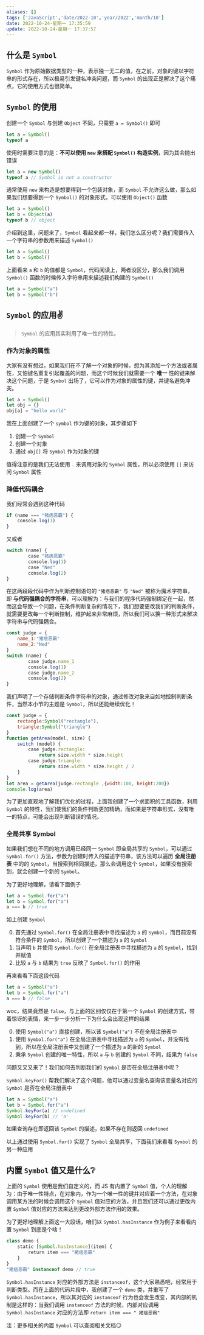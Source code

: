 ```yaml
---
aliases: []
tags: ['JavaScript','date/2022-10','year/2022','month/10']
date: 2022-10-24-星期一 17:35:59
update: 2022-10-24-星期一 17:37:57
---
```


## 什么是 `Symbol`

`Symbol` 作为原始数据类型的一种，表示独一无二的值，在之前，对象的键以字符串的形式存在，所以极易引发键名冲突问题，而 `Symbol` 的出现正是解决了这个痛点，它的使用方式也很简单。

## `Symbol` 的使用

创建一个 `Symbol` 与创建 `Object` 不同，只需要 `a = Symbol()` 即可

```js
let a = Symbol()
typeof a
```

使用时需要注意的是：**不可以使用 `new` 来搭配 `Symbol()` 构造实例**，因为其会抛出错误

```js
let a = new Symbol()
typeof a // Symbol is not a constructor
```

通常使用 `new` 来构造是想要得到一个包装对象，而 `Symbol` 不允许这么做，那么如果我们想要得到一个 `Symbol()` 的对象形式，可以使用 `Object()` 函数

```js
let a = Symbol()
let b = Object(a)
typeof b // object
```

介绍到这里，问题来了，`Symbol` 看起来都一样，我们怎么区分呢？我们需要传入一个字符串的参数用来描述 `Symbol()`

```js
let a = Symbol()
let b = Symbol()
```

上面看来 `a` 和 `b` 的值都是 `Symbol`，代码阅读上，两者没区分，那么我们调用 `Symbol()` 函数的时候传入字符串用来描述我们构建的 `Symbol()`

```js
let a = Symbol("a")
let b = Symbol("b")
```

## `Symbol` 的应用✌️

> `Symbol` 的应用其实利用了唯一性的特性。

### 作为对象的属性

大家有没有想过，如果我们在不了解一个对象的时候，想为其添加一个方法或者属性，又怕键名重复引起覆盖的问题，而这个时候我们就需要一个 **唯一** 性的键来解决这个问题，于是 `Symbol` 出场了，它可以作为对象的属性的键，并键名避免冲突。

```js
let a = Symbol()
let obj = {}
obj[a] = "hello world"
```

我在上面创建了一个 `symbol` 作为键的对象，其步骤如下

1. 创建一个 `Symbol`
2. 创建一个对象
3. 通过 `obj[]` 将 `Symbol` 作为对象的键

值得注意的是我们无法使用 `.` 来调用对象的 `Symbol` 属性，所以必须使用 `[]` 来访问 `Symbol` 属性

### 降低代码耦合

我们经常会遇到这种代码

```js
if (name === "猪痞恶霸") {
    console.log(1)
}
```

又或者

```js
switch (name) {
        case "猪痞恶霸"
        console.log(1)
        case "Ned"
        console.log(2)
}
```

在这两段段代码中作为判断控制语句的 `"猪痞恶霸"` 与 `"Ned"` 被称为魔术字符串，即 **与代码强耦合的字符串**，可以理解为：与我们的程序代码强制绑定在一起，然而这会导致一个问题，在条件判断复杂的情况下，我们想要更改我们的判断条件，就需要更改每一个判断控制，维护起来非常麻烦，所以我们可以换一种形式来解决字符串与代码强耦合。

```js
const judge = {
    name_1:"猪痞恶霸"
    name_2:"Ned"
}
switch (name) {
        case judge.name_1
        console.log(1)
        case judge.name_2
        console.log(2)
}
```

我们声明了一个存储判断条件字符串的对象，通过修改对象来自如地控制判断条件，当然本小节的主题是 `Symbol`，所以还能继续优化！

```js
const judge = {
    rectangle:Symbol("rectangle"),
    triangle:Symbol("triangle")
}
function getArea(model, size) {
    switch (model) {
        case judge.rectangle:
            return size.width * size.height
        case judge.triangle:
            return size.width * size.height / 2
    }
}
let area = getArea(judge.rectangle ,{width:100, height:200})
console.log(area)
```

为了更加直观地了解我们优化的过程，上面我创建了一个求面积的工具函数，利用 `Symbol` 的特性，我们使我们的条件判断更加精确，而如果是字符串形式，没有唯一的特点，可能会出现判断错误的情况。

### 全局共享 Symbol

如果我们想在不同的地方调用已经同一 `Symbol` 即全局共享的 `Symbol`，可以通过 `Symbol.for()` 方法，参数为创建时传入的描述字符串，该方法可以遍历 **全局注册表** 中的的 `Symbol`，当搜索到相同描述，那么会调用这个 `Symbol`，如果没有搜索到，就会创建一个新的 `Symbol`。

为了更好地理解，请看下面例子

```js
let a = Symbol.for("a")
let b = Symbol.for("a")
a === b // true
```

如上创建 `Symbol`

0. 首先通过 `Symbol.for()` 在全局注册表中寻找描述为 `a` 的 `Symbol`，而目前没有符合条件的 `Symbol`，所以创建了一个描述为 `a` 的 `Symbol`
1. 当声明 `b` 并使用 `Symbol.for()` 在全局注册表中寻找描述为 `a` 的 `Symbol`，找到并赋值
2. 比较 `a` 与 `b` 结果为 `true` 反映了 `Symbol.for()` 的作用

再来看看下面这段代码

```js
let a = Symbol("a")
let b = Symbol.for("a")
a === b // false
```

woc，结果竟然是 `false`，与上面的区别仅仅在于第一个 `Symbol` 的创建方式，带着惊讶的表情，来一步一步分析一下为什么会出现这样的结果

0. 使用 `Symbol("a")` 直接创建，所以该 `Symbol("a")` 不在全局注册表中
1. 使用 `Symbol.for("a")` 在全局注册表中寻找描述为 `a` 的 `Symbol`，并没有找到，所以在全局注册表中又创建了一个描述为 `a` 的新的 `Symbol`
2. 秉承 `Symbol` 创建的唯一特性，所以 `a` 与 `b` 创建的 `Symbol` 不同，结果为 `false`

问题又又又来了！我们如何去判断我们的 `Symbol` 是否在全局注册表中呢？

`Symbol.keyFor()` 帮我们解决了这个问题，他可以通过变量名查询该变量名对应的 `Symbol` 是否在全局注册表中

```js
let a = Symbol("a")
let b = Symbol.for("a")
Symbol.keyFor(a) // undefined
Symbol.keyFor(b) // 'a'
```

如果查询存在即返回该 `Symbol` 的描述，如果不存在则返回 `undefined`

以上通过使用 `Symbol.for()` 实现了 `Symbol` 全局共享，下面我们来看看 `Symbol` 的另一种应用

## 内置 `Symbol` 值又是什么❔

上面的 `Symbol` 使用是我们自定义的，而 JS 有内置了 `Symbol` 值，个人的理解为：由于唯一性特点，在对象内，作为一个唯一性的键并对应着一个方法，在对象调用某方法的时候会调用这个 `Symbol` 值对应的方法，并且我们还可以通过更改内置 `Symbol` 值对应的方法来达到更改外部方法作用的效果。

为了更好地理解上面这一大段话，咱们以 `Symbol.hasInstance` 作为例子来看看内置 `Symbol` 到底是个啥！

```js
class demo {
    static [Symbol.hasInstance](item) {
        return item === "猪痞恶霸"
    }
}
"猪痞恶霸" instanceof demo // true
```

`Symbol.hasInstance` 对应的外部方法是 `instanceof`，这个大家熟悉吧，经常用于判断类型。而在上面的代码片段中，我创建了一个 `demo` 类，并重写了 `Symbol.hasInstance`，所以其对应的 `instanceof` 行为也会发生改变，其内部的机制是这样的：当我们调用 `instanceof` 方法的时候，内部对应调用 `Symbol.hasInstance` 对应的方法即 `return item === " 猪痞恶霸"`

注：更多相关的内置 `Symbol` 可以查阅相关文档😏
